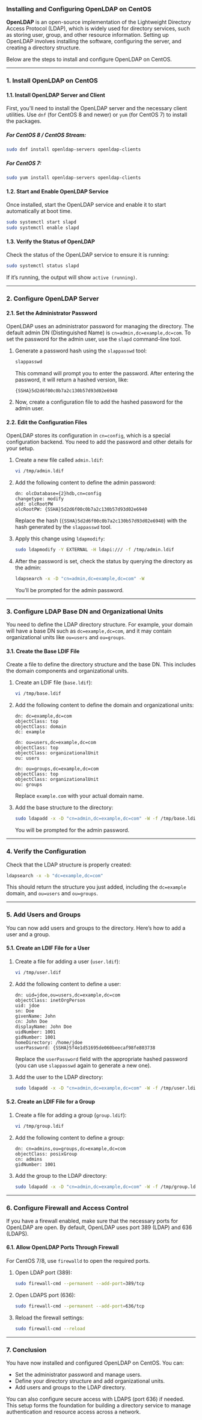 ### Installing and Configuring OpenLDAP on CentOS

**OpenLDAP** is an open-source implementation of the Lightweight Directory Access Protocol (LDAP), which is widely used for directory services, such as storing user, group, and other resource information. Setting up OpenLDAP involves installing the software, configuring the server, and creating a directory structure.

Below are the steps to install and configure OpenLDAP on CentOS.

---

### 1. **Install OpenLDAP on CentOS**

#### 1.1. **Install OpenLDAP Server and Client**

First, you'll need to install the OpenLDAP server and the necessary client utilities. Use `dnf` (for CentOS 8 and newer) or `yum` (for CentOS 7) to install the packages.

##### For CentOS 8 / CentOS Stream:
```bash
sudo dnf install openldap-servers openldap-clients
```

##### For CentOS 7:
```bash
sudo yum install openldap-servers openldap-clients
```

#### 1.2. **Start and Enable OpenLDAP Service**

Once installed, start the OpenLDAP service and enable it to start automatically at boot time.

```bash
sudo systemctl start slapd
sudo systemctl enable slapd
```

#### 1.3. **Verify the Status of OpenLDAP**

Check the status of the OpenLDAP service to ensure it is running:

```bash
sudo systemctl status slapd
```

If it’s running, the output will show `active (running)`.

---

### 2. **Configure OpenLDAP Server**

#### 2.1. **Set the Administrator Password**

OpenLDAP uses an administrator password for managing the directory. The default admin DN (Distinguished Name) is `cn=admin,dc=example,dc=com`. To set the password for the admin user, use the `slapd` command-line tool.

1. Generate a password hash using the `slappasswd` tool:

   ```bash
   slappasswd
   ```

   This command will prompt you to enter the password. After entering the password, it will return a hashed version, like:

   ```
   {SSHA}5d2d6f00c0b7a2c130b57d93d02e6940
   ```

2. Now, create a configuration file to add the hashed password for the admin user.

#### 2.2. **Edit the Configuration Files**

OpenLDAP stores its configuration in `cn=config`, which is a special configuration backend. You need to add the password and other details for your setup.

1. Create a new file called `admin.ldif`:
   
   ```bash
   vi /tmp/admin.ldif
   ```

2. Add the following content to define the admin password:

   ```ldif
   dn: olcDatabase={2}hdb,cn=config
   changetype: modify
   add: olcRootPW
   olcRootPW: {SSHA}5d2d6f00c0b7a2c130b57d93d02e6940
   ```

   Replace the hash (`{SSHA}5d2d6f00c0b7a2c130b57d93d02e6940`) with the hash generated by the `slappasswd` tool.

3. Apply this change using `ldapmodify`:

   ```bash
   sudo ldapmodify -Y EXTERNAL -H ldapi:/// -f /tmp/admin.ldif
   ```

4. After the password is set, check the status by querying the directory as the admin:

   ```bash
   ldapsearch -x -D "cn=admin,dc=example,dc=com" -W
   ```

   You’ll be prompted for the admin password.

---

### 3. **Configure LDAP Base DN and Organizational Units**

You need to define the LDAP directory structure. For example, your domain will have a base DN such as `dc=example,dc=com`, and it may contain organizational units like `ou=users` and `ou=groups`.

#### 3.1. **Create the Base LDIF File**

Create a file to define the directory structure and the base DN. This includes the domain components and organizational units.

1. Create an LDIF file (`base.ldif`):

   ```bash
   vi /tmp/base.ldif
   ```

2. Add the following content to define the domain and organizational units:

   ```ldif
   dn: dc=example,dc=com
   objectClass: top
   objectClass: domain
   dc: example

   dn: ou=users,dc=example,dc=com
   objectClass: top
   objectClass: organizationalUnit
   ou: users

   dn: ou=groups,dc=example,dc=com
   objectClass: top
   objectClass: organizationalUnit
   ou: groups
   ```

   Replace `example.com` with your actual domain name.

3. Add the base structure to the directory:

   ```bash
   sudo ldapadd -x -D "cn=admin,dc=example,dc=com" -W -f /tmp/base.ldif
   ```

   You will be prompted for the admin password.

---

### 4. **Verify the Configuration**

Check that the LDAP structure is properly created:

```bash
ldapsearch -x -b "dc=example,dc=com"
```

This should return the structure you just added, including the `dc=example` domain, and `ou=users` and `ou=groups`.

---

### 5. **Add Users and Groups**

You can now add users and groups to the directory. Here’s how to add a user and a group.

#### 5.1. **Create an LDIF File for a User**

1. Create a file for adding a user (`user.ldif`):

   ```bash
   vi /tmp/user.ldif
   ```

2. Add the following content to define a user:

   ```ldif
   dn: uid=jdoe,ou=users,dc=example,dc=com
   objectClass: inetOrgPerson
   uid: jdoe
   sn: Doe
   givenName: John
   cn: John Doe
   displayName: John Doe
   uidNumber: 1001
   gidNumber: 1001
   homeDirectory: /home/jdoe
   userPassword: {SSHA}5f4e1d51695de060beecaf98fe803738
   ```

   Replace the `userPassword` field with the appropriate hashed password (you can use `slappasswd` again to generate a new one).

3. Add the user to the LDAP directory:

   ```bash
   sudo ldapadd -x -D "cn=admin,dc=example,dc=com" -W -f /tmp/user.ldif
   ```

#### 5.2. **Create an LDIF File for a Group**

1. Create a file for adding a group (`group.ldif`):

   ```bash
   vi /tmp/group.ldif
   ```

2. Add the following content to define a group:

   ```ldif
   dn: cn=admins,ou=groups,dc=example,dc=com
   objectClass: posixGroup
   cn: admins
   gidNumber: 1001
   ```

3. Add the group to the LDAP directory:

   ```bash
   sudo ldapadd -x -D "cn=admin,dc=example,dc=com" -W -f /tmp/group.ldif
   ```

---

### 6. **Configure Firewall and Access Control**

If you have a firewall enabled, make sure that the necessary ports for OpenLDAP are open. By default, OpenLDAP uses port 389 (LDAP) and 636 (LDAPS).

#### 6.1. **Allow OpenLDAP Ports Through Firewall**

For CentOS 7/8, use `firewalld` to open the required ports.

1. Open LDAP port (389):

   ```bash
   sudo firewall-cmd --permanent --add-port=389/tcp
   ```

2. Open LDAPS port (636):

   ```bash
   sudo firewall-cmd --permanent --add-port=636/tcp
   ```

3. Reload the firewall settings:

   ```bash
   sudo firewall-cmd --reload
   ```

---

### 7. **Conclusion**

You have now installed and configured OpenLDAP on CentOS. You can:

- Set the administrator password and manage users.
- Define your directory structure and add organizational units.
- Add users and groups to the LDAP directory.

You can also configure secure access with LDAPS (port 636) if needed. This setup forms the foundation for building a directory service to manage authentication and resource access across a network.

